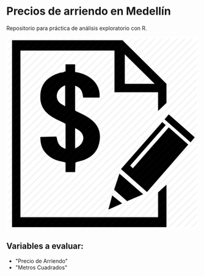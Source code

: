 # Precios de arriendo en Medellín

Repositorio para práctica de análisis exploratorio con R.


![](imagen.png)


## Variables a evaluar:

- "Precio de Arriendo"
- "Metros Cuadrados"
